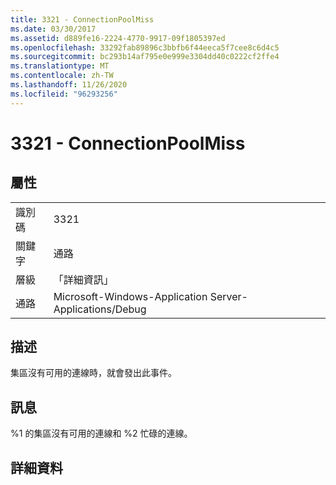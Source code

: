 ```yaml
---
title: 3321 - ConnectionPoolMiss
ms.date: 03/30/2017
ms.assetid: d889fe16-2224-4770-9917-09f1805397ed
ms.openlocfilehash: 33292fab89896c3bbfb6f44eeca5f7cee8c6d4c5
ms.sourcegitcommit: bc293b14af795e0e999e3304dd40c0222cf2ffe4
ms.translationtype: MT
ms.contentlocale: zh-TW
ms.lasthandoff: 11/26/2020
ms.locfileid: "96293256"
---
```

# <a name="3321---connectionpoolmiss"></a>3321 - ConnectionPoolMiss

## <a name="properties"></a>屬性  
  
|||  
|-|-|  
|識別碼|3321|  
|關鍵字|通路|  
|層級|「詳細資訊」|  
|通路|Microsoft-Windows-Application Server-Applications/Debug|  
  
## <a name="description"></a>描述  

 集區沒有可用的連線時，就會發出此事件。  
  
## <a name="message"></a>訊息  

 %1 的集區沒有可用的連線和 %2 忙碌的連線。  
  
## <a name="details"></a>詳細資料
